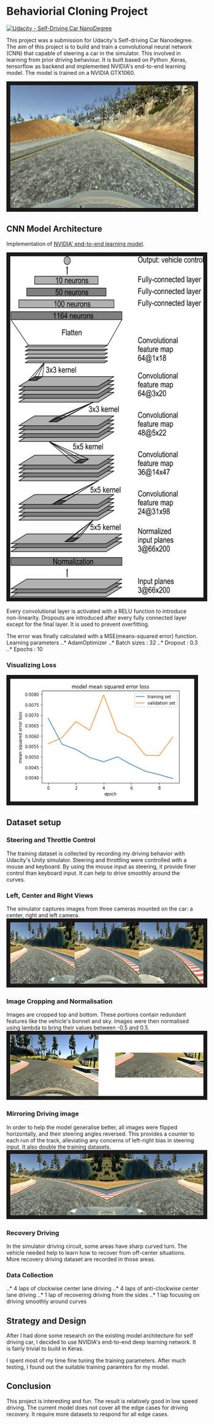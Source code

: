 # Behaviorial Cloning Project

[![Udacity - Self-Driving Car NanoDegree](https://s3.amazonaws.com/udacity-sdc/github/shield-carnd.svg)](http://www.udacity.com/drive)

This project was a submission for Udacity's Self-driving Car Nanodegree. The aim of this project is to build and train a convolutional neural network (CNN) that capable of steering a car in the simulator. This involved in learning from prior driving behaviour. It is built based on Python ,Keras, tensorflow as backend and implemented NVIDIA's end-to-end learning model. The model is trained on a NVIDIA GTX1060.

<a href="https://youtu.be/woUX5gfrEYU" target="_blank"><img src="images/video_image.jpg" 
alt="Simulator Driving Image" width="480" height="320" border="10" /></a>

## CNN Model Architecture

Implementation of [NVIDIA' end-to-end learning model](https://devblogs.nvidia.com/parallelforall/deep-learning-self-driving-cars/).

<a href="https://devblogs.nvidia.com/parallelforall/deep-learning-self-driving-cars/" target="_blank"><img src="images/cnn-architecture.png" alt="CNN model architecture" width="620" height="890" border="10" /></a>

Every convolutional layer is activated with a RELU function to introduce non-linearity. Dropouts are introduced after every fully connected layer except for the final layer. It is used to prevent overfitting.

The error was finally calculated with a MSE(means-squared error) function. 
Learning parameters
..* AdamOptimizer
..* Batch sizes : 32
..* Dropout : 0.3
..* Epochs : 10

### Visualizing Loss

<img src="images/loss_graph.png" alt="Loss graph" width="480" height="320" border="10" />

## Dataset setup

### Steering and Throttle Control
The training dataset is collected by recording my driving behavior with Udacity's Unity simulator. Steering and throttling were controlled with a mouse and keyboard. By using the mouse input as steering, it provide finer control than keyboard input. It can help to drive smoothly around the curves.

### Left, Center and Right Views

The simulator captures images from three cameras mounted on the car: a center, right and left camera. 
<img src="images/view3.jpg" alt="Loss graph" width="960" height="160" border="10" />

### Image Cropping and Normalisation

Images are cropped top and bottom. These portions contain redundant features like the vehicle's bonnet and sky. Images were then normalised using lambda to bring their values between -0.5 and 0.5.
<img src="images/cropped.png" alt="cropped image" width="700" height="160" border="10" />

### Mirroring Driving image

In order to help the model generalise better, all images were flipped horizontally, and their steering angles reversed. This provides a counter to each run of the track, alleviating any concerns of left-right bias in steering input. It also double the training datasets.
<img src="images/mirror.jpg" alt="mirror image" width="640" height="160" border="10" />

### Recovery Driving

In the simulator driving circuit, some areas have sharp curved turn. The vehicle needed help to learn how to recover from off-center situations. More recovery driving dataset are recorded in those areas. 

### Data Collection
..* 4 laps of clockwise center lane driving
..* 4 laps of anti-clockwise center lane driving
..* 1 lap of recovering driving from the sides
..* 1 lap focusing on driving smoothly around curves

## Strategy and Design

After I had done some research on the existing model architecture for self driving car, I decided to use NVIDIA's end-to-end deep learning network. It is fairly trivial to build in Keras. 

I spent most of my time fine tuning the training parameters. After much testing, I found out the suitable training paramters for my model.

## Conclusion

This project is interesting and fun. The result is relatively good in low speed driving. The current model does not cover all the edge cases for driving recovery. It require more datasets to respond for all edge cases. 
